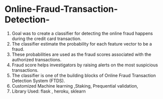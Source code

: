 # Online-Fraud-Transaction-Detection-

1. Goal was to create a classifier for detecting the online fraud happens during the credit card transaction.
2. The classifier estimate the probability for each feature vector to be a fraud.
3. These probabilities are used as the fraud scores associated with the authorized transactions. 
4. Fraud score helps investigators by raising alerts on the most suspicious transactions.
5. The classifier is one of the building blocks of Online Fraud Transaction Detection System (FTDS). 
6. Customized Machine learning ,Staking, Prequential validation, 
7. Library Used: flask , heroku, sklearn
